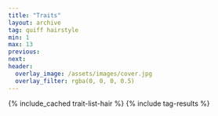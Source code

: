 ```yaml
---
title: "Traits"
layout: archive
tag: quiff hairstyle
min: 1
max: 13
previous:
next:
header:
  overlay_image: /assets/images/cover.jpg
  overlay_filter: rgba(0, 0, 0, 0.5)
---
```

{% include_cached trait-list-hair %}
{% include tag-results %}
